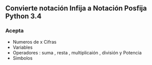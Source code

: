 
<h2>Convierte notación Infija a Notación Posfija
Python 3.4 </h2>
<h3>Acepta</h3>
	<ul>
    		<li>Numeros de x Cifras</li>
    		<li>Variables</li>
    		<li>Operadores : suma , resta , multiplicaión , división y Potencia</li>
    		<li>Simbolos</li>
	</ul>

